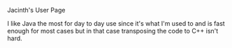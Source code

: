 Jacinth's User Page

I like Java the most for day to day use since it's what I'm used to and is fast enough for most cases but in that case transposing the code to C++ isn't hard.